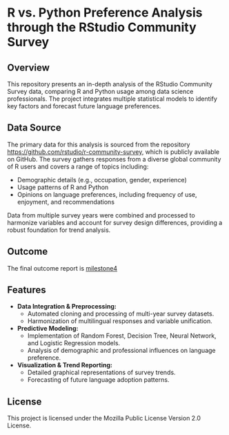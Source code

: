 # R vs. Python Preference Analysis through the RStudio Community Survey

## Overview
This repository presents an in-depth analysis of the RStudio Community Survey data, comparing R and Python usage among data science professionals. The project integrates multiple statistical models to identify key factors and forecast future language preferences.

## Data Source
The primary data for this analysis is sourced from the repository <https://github.com/rstudio/r-community-survey>, which is publicly available on GitHub. The survey gathers responses from a diverse global community of R users and covers a range of topics including:
- Demographic details (e.g., occupation, gender, experience)
- Usage patterns of R and Python
- Opinions on language preferences, including frequency of use, enjoyment, and recommendations

Data from multiple survey years were combined and processed to harmonize variables and account for survey design differences, providing a robust foundation for trend analysis.

## Outcome

The final outcome report is [milestone4](./milestone4.pdf)

## Features
- **Data Integration & Preprocessing:**  
  - Automated cloning and processing of multi-year survey datasets.  
  - Harmonization of multilingual responses and variable unification.
- **Predictive Modeling:**  
  - Implementation of Random Forest, Decision Tree, Neural Network, and Logistic Regression models.  
  - Analysis of demographic and professional influences on language preference.
- **Visualization & Trend Reporting:**  
  - Detailed graphical representations of survey trends.  
  - Forecasting of future language adoption patterns.

## License
This project is licensed under the Mozilla Public License Version 2.0 License.
